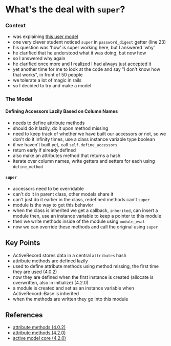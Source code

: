# What's the deal with `super`?

### Context
* was explaining [this user model][user_model]
* one very clever student noticed `super` in `password_digest` getter
  (line 23)
* his question was 'how' is super working here, but I answered 'why'
* he clarified that he understood what it was doing, but now how
* so I answered why again
* he clarified once more and I realized I had always just accepted it
* yet another time for me to look at the code and say "I don't know how
  that works", in front of 50 people
* we tolerate a lot of magic in rails
* so I decided to try and make a model

### The Model

#### Defining Accessors Lazily Based on Column Names
* needs to define attribute methods
* should do it lazily, do it upon method missing
* need to keep track of whether we have built our accessors or not, so
  we don't do it infinity times, use a class instance variable type boolean
* if we haven't built yet, call `self.define_accessors`
* return early if already defined 
* also make an attributes method that returns a hash
* iterate over column names, write getters and setters for each using
  `define_method`

#### `super`
* accessors need to be overridable
* can't do it in parent class, other models share it
* can't just do it earlier in the class, redefined methods can't `super`
* module is the way to get this behavior
* when the class is inherited we get a callback, `inherited`, can insert a module
  then, use an instance variable to keep a pointer to this module
* then we write methods inside of the module using `module_eval`
* now we can override these methods and call the original using `super`

## Key Points
* ActiveRecord stores data in a central `attributes` hash
* attribute methods are defined lazily
* used to define attribute methods using method missing, the first time
  they are used (4.0.2)
* now they are defined when the first instance is created (allocate is
  overwritten, also in initialize) (4.2.0)
* a module is created and set as an
  instance variable when ActiveRecord::Base is inherited
* when the methods are written they go into this module


## References
* [attribute methods (4.0.2)][methods_4_0_2]
* [attribute methods (4.2.0)][methods_4_2_0]
* [active model core (4.2.0)][core]

[methods_4_0_2]: https://github.com/rails/rails/blob/4-0-stable/activerecord/lib/active_record/attribute_methods.rb
[methods_4_2_0]: https://github.com/rails/rails/blob/4-2-stable/activerecord/lib/active_record/core.rb
[core]: https://github.com/rails/rails/blob/4-2-stable/activerecord/lib/active_record/attribute_methods.rb 
[user_model]: app/models/user.rb
